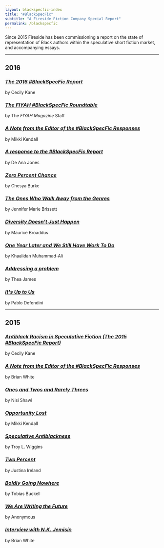 ```yaml
---
layout: blackspecfic-index
title: "#BlackSpecFic"
subtitle: "A Fireside Fiction Company Special Report"
permalink: /blackspecfic
---
```

Since 2015 Fireside has been commissioning a report on the state of representation of Black authors within the speculative short fiction market, and accompanying essays.

----

## 2016

### [_The 2016 #BlackSpecFic Report_](/blackspecfic-2016)
by Cecily Kane

### [_The FIYAH #BlackSpecFic Roundtable_](/fiyah-roundtable)
by The _FIYAH Magazine_ Staff

### [_A Note from the Editor of the #BlackSpecFic Responses_](/a-note-from-the-editor-of-the-blackspecfic-responses)
by Mikki Kendall

### [_A response to the #BlackSpecFic Report_](/a-response-to-the-blackspecfic-report)
by De Ana Jones

### [_Zero Percent Chance_](/zero-percent-chance)
by Chesya Burke

### [_The Ones Who Walk Away from the Genres_](/the-ones-who-walk-away-from-the-genre)
by Jennifer Marie Brissett

### [_Diversity Doesn’t Just Happen_](/diversity-doesn't-just-happen)
by Maurice Broaddus

### [_One Year Later and We Still Have Work To Do_](/one-year-later)
by Khaalidah Muhammad-Ali

### [_Addressing a problem_](/addressing-a-problem)
by Thea James

### [_It's Up to Us_](/its-up-to-us)
by Pablo Defendini


----

## 2015

### [_Antiblack Racism in Speculative Fiction (The 2015 #BlackSpecFic Report)_](/blackspecfic-2015)
by Cecily Kane

### [_A Note from the Editor of the #BlackSpecFic Responses_](/fiction-we-have-a-problem)
by Brian White

### [_Ones and Twos and Rarely Threes_](/ones-and-twos-and-rarely-threes)
by Nisi Shawl

### [_Opportunity Lost_](/opportunity-lost)
by Mikki Kendall

### [_Speculative Antiblackness_](/speculative-antiblackness)
by Troy L. Wiggins

### [_Two Percent_](/two-percent)
by Justina Ireland

### [_Boldly Going Nowhere_](/boldly-going-nowhere)
by Tobias Buckell

### [_We Are Writing the Future_](/we-are-writing-the-future)
by Anonymous

### [_Interview with N.K. Jemisin_](/interview-with-n-k-jemisin)
by Brian White

